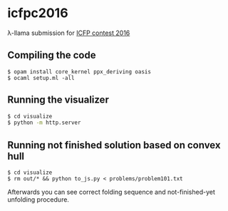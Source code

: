# icfpc2016

λ-llama submission for [ICFP contest 2016](http://icfpc2016.blogspot.com)

## Compiling the code

```
$ opam install core_kernel ppx_deriving oasis
$ ocaml setup.ml -all
```

## Running the visualizer

```bash
$ cd visualize
$ python -m http.server
```

## Running not finished solution based on convex hull
```
$ cd visualize
$ rm out/* && python to_js.py < problems/problem101.txt
```
Afterwards you can see correct folding sequence and not-finished-yet unfolding procedure.
